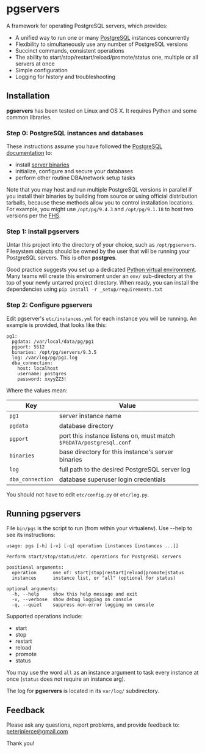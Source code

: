 # pgservers

A framework for operating PostgreSQL servers, which provides:

+ A unified way to run one or many [PostgreSQL](http://www.postgresql.org) instances concurrently
+ Flexibility to simultaneously use any number of PostgreSQL versions
+ Succinct commands, consistent operations
+ The ability to start/stop/restart/reload/promote/status one, multiple or all servers at once
+ Simple configuration
+ Logging for history and troubleshooting

## Installation

**pgservers** has been tested on Linux and OS X.  It requires Python and some common libraries.

### Step 0: PostgreSQL instances and databases

These instructions assume you have followed the [PostgreSQL documentation](http://www.postgresql.org/docs/)
to:

+ install [server binaries](http://www.postgresql.org/download/)
+ initialize, configure and secure your databases
+ perform other routine DBA/network setup tasks

Note that you may host and run multiple PostgreSQL versions in parallel if you install
their binaries by building from source or using official distribution tarballs, because
these methods allow you to control installation locations.  For example, you might use
`/opt/pg/9.4.3` and `/opt/pg/9.1.18` to host two versions per the 
[FHS](https://en.wikipedia.org/wiki/Filesystem_Hierarchy_Standard). 

### Step 1: Install pgservers

Untar this project into the directory of your choice, such as `/opt/pgservers`. Filesystem
objects should be owned by the user that will be running your PostgreSQL servers.
This is often **postgres**.

Good practice suggests you set up a dedicated [Python virtual environment](https://docs.python.org/3/library/venv.html).
Many teams will create this enviroment under an `env/` sub-directory at the top of your
newly untarred project directory.  When ready, you can install the dependencies using
`pip install -r _setup/requirements.txt`

### Step 2: Configure pgservers

Edit pgserver's `etc/instances.yml` for each instance you will be running.
An example is provided, that looks like this:

```
pg1:
  pgdata: /var/local/data/pg/pg1
  pgport: 5512
  binaries: /opt/pg/servers/9.3.5
  log: /var/log/pg/pg1.log
  dba_connection:
    host: localhost
    username: postgres
    password: xxyyZZ3!

```

Where the values mean:

| Key          | Value |
| ------------ | -------- |
| `pg1       ` | server instance name |
| `pgdata    ` | database directory |
| `pgport    ` | port this instance listens on, must match `$PGDATA/postgresql.conf` |
| `binaries` | base directory for this instance's server binaries |
| `log       ` | full path to the desired PostgreSQL server log |
| `dba_connection` | database superuser login credentials |
 
You should not have to edit `etc/config.py` or `etc/log.py`.

## Running pgservers

File `bin/pgs` is the script to run (from within your virtualenv).
Use --help to see its instructions:

```
usage: pgs [-h] [-v] [-q] operation [instances [instances ...]]

Perform start/stop/status/etc. operations for PostgreSQL servers

positional arguments:
  operation      one of: start|stop|restart|reload|promote|status
  instances      instance list, or "all" (optional for status)

optional arguments:
  -h, --help     show this help message and exit
  -v, --verbose  show debug logging on console
  -q, --quiet    suppress non-error logging on console

```

Supported operations include:

+ start
+ stop
+ restart
+ reload
+ promote
+ status

You may use the word `all` as an instance argument to task every instance at once
(`status` does not require an instance arg).

The log for **pgservers** is located in its `var/log/` subdirectory.

## Feedback
Please ask any questions, report problems, and provide feedback to:  peterjpierce@gmail.com

Thank you!
